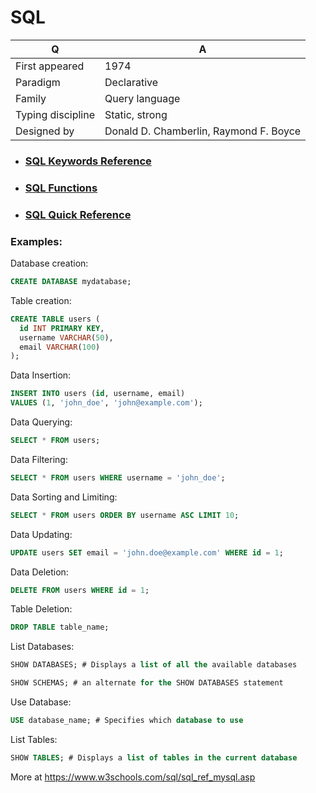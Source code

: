 
# SQL

Q | A
--- | ---
First appeared | 1974  
Paradigm | Declarative  
Family | Query language  
Typing discipline | Static, strong  
Designed by | Donald D. Chamberlin, Raymond F. Boyce 

- ### [SQL Keywords Reference](https://github.com/stepanenko/sql-info/blob/master/SQL_Keywords.md)
- ### [SQL Functions](https://github.com/stepanenko/sql-info/blob/master/MySQL_Functions.md)
- ### [SQL Quick Reference](https://github.com/stepanenko/sql-info/blob/master/SQL_Quick_Reference.md)

### Examples:

Database creation:
```sql
CREATE DATABASE mydatabase;
```
Table creation:
```sql
CREATE TABLE users (
  id INT PRIMARY KEY,
  username VARCHAR(50),
  email VARCHAR(100)
);
```
Data Insertion:
```sql
INSERT INTO users (id, username, email)
VALUES (1, 'john_doe', 'john@example.com');
```
Data Querying:
```sql
SELECT * FROM users;
```
Data Filtering:
```sql
SELECT * FROM users WHERE username = 'john_doe';
```
Data Sorting and Limiting:
```sql
SELECT * FROM users ORDER BY username ASC LIMIT 10;
```
Data Updating:
```sql
UPDATE users SET email = 'john.doe@example.com' WHERE id = 1;
```
Data Deletion:
```sql
DELETE FROM users WHERE id = 1;
```
Table Deletion:
```sql
DROP TABLE table_name;
```
List Databases:
```sql
SHOW DATABASES; # Displays a list of all the available databases

SHOW SCHEMAS; # an alternate for the SHOW DATABASES statement
```
Use Database:
```sql
USE database_name; # Specifies which database to use
```
List Tables:
```sql
SHOW TABLES; # Displays a list of tables in the current database
```
More at https://www.w3schools.com/sql/sql_ref_mysql.asp
